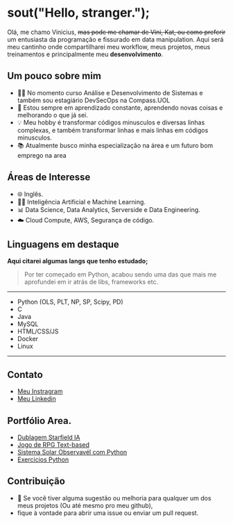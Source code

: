 # sout("Hello, stranger.");

Olá, me chamo Vinicius, ~~mas pode me chamar de Vini, Kat, ou como preferir~~ um entusiasta da programação e fissurado em data manipulation.
Aqui será meu cantinho onde compartilharei meu workflow, meus projetos, meus treinamentos e principalmente meu **desenvolvimento**.

## Um pouco sobre mim

- 👩‍💻 No momento curso Análise e Desenvolvimento de Sistemas e também sou estagiário DevSecOps na Compass.UOL
- 🌱 Estou sempre em aprendizado constante, aprendendo novas coisas e melhorando o que já sei.
- 💡 Meu hobby é transformar códigos minusculos e diversas linhas complexas, e também transformar linhas e mais linhas em códigos minusculos.
- 📚 Atualmente busco minha especialização na área e um futuro bom emprego na area

## Áreas de Interesse

- 🌐 Inglês.
- 👩‍🔬 Inteligência Artificial e Machine Learning.
- 📊 Data Science, Data Analytics, Serverside e Data Engineering.
- ☁️ Cloud Compute, AWS, Segurança de código.

## Linguagens em destaque
**Aqui citarei algumas langs que tenho estudado;**
>Por ter começado em Python, acabou sendo uma das que mais me aprofundei em ir atrás de libs, frameworks etc.
---
- Python (OLS, PLT, NP, SP, Scipy, PD) 
- C
- Java
- MySQL
- HTML/CSS/JS
- Docker
- Linux
---


## Contato

- [Meu Instragram](https://www.instagram.com/__katarino/)
- [Meu Linkedin](https://www.linkedin.com/in/katoliveira/)


## Portfólio Area.
- [Dublagem Starfield IA](https://github.com/Kat4r/StarfieldPTBR)
- [Jogo de RPG Text-based](https://github.com/theuslinor/Textle-Runners)
- [Sistema Solar Observavél com Python](https://github.com/Kat4r/Sistema-Solar-Observavel)
- [Exercicios Python](https://github.com/Kat4r/ExerciciosPython)


## Contribuição

- 🔧 Se você tiver alguma sugestão ou melhoria para qualquer um dos meus projetos (Ou até mesmo pro meu github),
- fique à vontade para abrir uma issue ou enviar um pull request.


